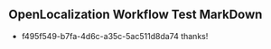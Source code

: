 ## OpenLocalization Workflow Test MarkDown
* f495f549-b7fa-4d6c-a35c-5ac511d8da74 thanks!

<!--HONumber=Jul16_HO3-->


